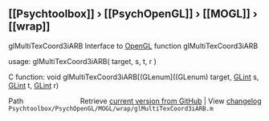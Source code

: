 ## [[Psychtoolbox]] &#8250; [[PsychOpenGL]] &#8250; [[MOGL]] &#8250; [[wrap]]

glMultiTexCoord3iARB  Interface to [OpenGL](OpenGL) function glMultiTexCoord3iARB  
  
usage:  glMultiTexCoord3iARB( target, s, t, r )  
  
C function:  void glMultiTexCoord3iARB[(GLenum]((GLenum) target, [GLint](GLint) s, [GLint](GLint) t, [GLint](GLint) r)  




<div class="code_header" style="text-align:right;">
  <span style="float:left;">Path&nbsp;&nbsp;</span> <span class="counter">Retrieve <a href=
  "https://raw.github.com/Psychtoolbox-3/Psychtoolbox-3/beta/Psychtoolbox/PsychOpenGL/MOGL/wrap/glMultiTexCoord3iARB.m">current version from GitHub</a> | View <a href=
  "https://github.com/Psychtoolbox-3/Psychtoolbox-3/commits/beta/Psychtoolbox/PsychOpenGL/MOGL/wrap/glMultiTexCoord3iARB.m">changelog</a></span>
</div>
<div class="code">
  <code>Psychtoolbox/PsychOpenGL/MOGL/wrap/glMultiTexCoord3iARB.m</code>
</div>

